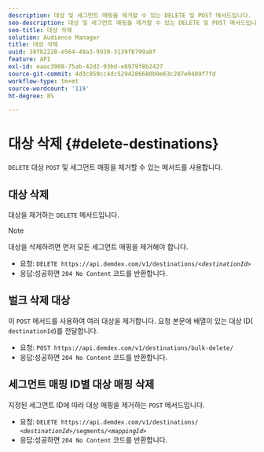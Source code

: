 ```yaml
---
description: 대상 및 세그먼트 매핑을 제거할 수 있는 DELETE 및 POST 메서드입니다.
seo-description: 대상 및 세그먼트 매핑을 제거할 수 있는 DELETE 및 POST 메서드입니다.
seo-title: 대상 삭제
solution: Audience Manager
title: 대상 삭제
uuid: 38fb2228-e564-49a3-9930-3139f8799a8f
feature: API
exl-id: eaac3908-75ab-42d2-93bd-e8979f8b2427
source-git-commit: 4d3c859cc4dc5294286680b0e63c287e0409f7fd
workflow-type: tm+mt
source-wordcount: '119'
ht-degree: 8%

---
```


# 대상 삭제 {#delete-destinations}

`DELETE` 대상  `POST` 및 세그먼트 매핑을 제거할 수 있는 메서드를 사용합니다.

<!-- r_delete_destinations_all.xml -->

## 대상 삭제

대상을 제거하는 `DELETE` 메서드입니다.

>[!NOTE]
>
>대상을 삭제하려면 먼저 모든 세그먼트 매핑을 제거해야 합니다.

* 요청: `DELETE https://api.demdex.com/v1/destinations/`*`<destinationId>`*
* 응답:성공하면 `204 No Content` 코드를 반환합니다.

## 벌크 삭제 대상

이 `POST` 메서드를 사용하여 여러 대상을 제거합니다. 요청 본문에 배열이 있는 대상 ID( `destinationId`)를 전달합니다.

* 요청: `POST https://api.demdex.com/v1/destinations/bulk-delete/`
* 응답:성공하면 `204 No Content` 코드를 반환합니다.

## 세그먼트 매핑 ID별 대상 매핑 삭제

지정된 세그먼트 ID에 따라 대상 매핑을 제거하는 `POST` 메서드입니다.

* 요청: `DELETE https://api.demdex.com/v1/destinations/` *`<destinationId>`*`/segments/`*`<mappingId>`*
* 응답:성공하면 `204 No Content` 코드를 반환합니다.
